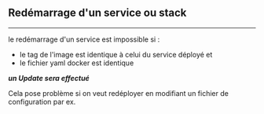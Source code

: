 ## Redémarrage d'un service ou stack
---
le redémarrage d'un service est impossible si :
* le tag de l'image est identique à celui du service déployé
et
* le fichier yaml docker est identique  

***un Update sera effectué***

Cela pose problème si on veut redéployer en modifiant un fichier de configuration par ex.
